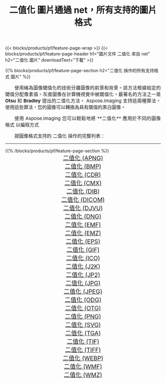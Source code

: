 ﻿---
title: 二值化 圖片通過 net，所有支持的圖片格式 
weight: 3920
url: /zh-hant/net/binarize 
lang: zh-hant
langdirlevel: 2
locales: zh-hans,ja,it,ru,de,es,fr,nl,id,lt,pl,pt,vi,tr,ko,zh-hant,ar,hi,th,sv,cs,uk,he
description: 使用 Aspose.Imaging 你可以輕鬆地通過 net 獲取 二值化 圖像
---

{{< blocks/products/pf/feature-page-wrap >}}
{{< blocks/products/pf/feature-page-header h1="圖片文件 二值化 來自 net" h2="二值化 圖片" downloadText="下載" >}}


{{% blocks/products/pf/feature-page-section  h2="二值化 操作的所有支持格式 圖片" %}}
<p align="justify" style="text-indent:2em;font-size:15px;">
使用稱為圖像閾值化的技術分離圖像的前景和背景。該方法根據給定的閾值分配像素值。灰度圖像在計算機視覺中被閾值化。最著名的方法之一是 <b>Otsu</b> 和 <b>Bradley</b> 提出的二值化方法。 Aspose.Imaging 支持這兩種算法。使用這些算法，您的圖像可以轉換為具有閾值的黑白圖像。
</p>
<p align="justify" style="text-indent:2em;font-size:15px;">
使用 Aspose.Imaging 您可以輕鬆地將 **二值化** 應用於不同的圖像格式 以編程方式
</p>
<p align="justify" style="text-indent:2em;font-size:15px;">
按圖像格式支持的 二值化 操作的完整列表：
</p>
<hr/>
{{% /blocks/products/pf/feature-page-section %}}
<div class="container-fluid productfamilypage bg-gray">
    <div class="convertypes bg-gray agp-content section">
        <div class="container">
		<div class="row other-converters" style="gap: 10px;font-size: 19px;text-align:center;">
		    <div class='col-md-2 other-converter remove-lp remove-rp'><a href="/imaging/zh-hant/net/binarize/apng" style="padding:15px;">二值化 (APNG)</a></div><div class='col-md-2 other-converter remove-lp remove-rp'><a href="/imaging/zh-hant/net/binarize/bmp" style="padding:15px;">二值化 (BMP)</a></div><div class='col-md-2 other-converter remove-lp remove-rp'><a href="/imaging/zh-hant/net/binarize/cdr" style="padding:15px;">二值化 (CDR)</a></div><div class='col-md-2 other-converter remove-lp remove-rp'><a href="/imaging/zh-hant/net/binarize/cmx" style="padding:15px;">二值化 (CMX)</a></div><div class='col-md-2 other-converter remove-lp remove-rp'><a href="/imaging/zh-hant/net/binarize/dib" style="padding:15px;">二值化 (DIB)</a></div><div class='col-md-2 other-converter remove-lp remove-rp'><a href="/imaging/zh-hant/net/binarize/dicom" style="padding:15px;">二值化 (DICOM)</a></div><div class='col-md-2 other-converter remove-lp remove-rp'><a href="/imaging/zh-hant/net/binarize/djvu" style="padding:15px;">二值化 (DJVU)</a></div><div class='col-md-2 other-converter remove-lp remove-rp'><a href="/imaging/zh-hant/net/binarize/dng" style="padding:15px;">二值化 (DNG)</a></div><div class='col-md-2 other-converter remove-lp remove-rp'><a href="/imaging/zh-hant/net/binarize/emf" style="padding:15px;">二值化 (EMF)</a></div><div class='col-md-2 other-converter remove-lp remove-rp'><a href="/imaging/zh-hant/net/binarize/emz" style="padding:15px;">二值化 (EMZ)</a></div><div class='col-md-2 other-converter remove-lp remove-rp'><a href="/imaging/zh-hant/net/binarize/eps" style="padding:15px;">二值化 (EPS)</a></div><div class='col-md-2 other-converter remove-lp remove-rp'><a href="/imaging/zh-hant/net/binarize/gif" style="padding:15px;">二值化 (GIF)</a></div><div class='col-md-2 other-converter remove-lp remove-rp'><a href="/imaging/zh-hant/net/binarize/ico" style="padding:15px;">二值化 (ICO)</a></div><div class='col-md-2 other-converter remove-lp remove-rp'><a href="/imaging/zh-hant/net/binarize/j2k" style="padding:15px;">二值化 (J2K)</a></div><div class='col-md-2 other-converter remove-lp remove-rp'><a href="/imaging/zh-hant/net/binarize/jp2" style="padding:15px;">二值化 (JP2)</a></div><div class='col-md-2 other-converter remove-lp remove-rp'><a href="/imaging/zh-hant/net/binarize/jpg" style="padding:15px;">二值化 (JPG)</a></div><div class='col-md-2 other-converter remove-lp remove-rp'><a href="/imaging/zh-hant/net/binarize/jpeg" style="padding:15px;">二值化 (JPEG)</a></div><div class='col-md-2 other-converter remove-lp remove-rp'><a href="/imaging/zh-hant/net/binarize/odg" style="padding:15px;">二值化 (ODG)</a></div><div class='col-md-2 other-converter remove-lp remove-rp'><a href="/imaging/zh-hant/net/binarize/otg" style="padding:15px;">二值化 (OTG)</a></div><div class='col-md-2 other-converter remove-lp remove-rp'><a href="/imaging/zh-hant/net/binarize/png" style="padding:15px;">二值化 (PNG)</a></div><div class='col-md-2 other-converter remove-lp remove-rp'><a href="/imaging/zh-hant/net/binarize/svg" style="padding:15px;">二值化 (SVG)</a></div><div class='col-md-2 other-converter remove-lp remove-rp'><a href="/imaging/zh-hant/net/binarize/tga" style="padding:15px;">二值化 (TGA)</a></div><div class='col-md-2 other-converter remove-lp remove-rp'><a href="/imaging/zh-hant/net/binarize/tif" style="padding:15px;">二值化 (TIF)</a></div><div class='col-md-2 other-converter remove-lp remove-rp'><a href="/imaging/zh-hant/net/binarize/tiff" style="padding:15px;">二值化 (TIFF)</a></div><div class='col-md-2 other-converter remove-lp remove-rp'><a href="/imaging/zh-hant/net/binarize/webp" style="padding:15px;">二值化 (WEBP)</a></div><div class='col-md-2 other-converter remove-lp remove-rp'><a href="/imaging/zh-hant/net/binarize/wmf" style="padding:15px;">二值化 (WMF)</a></div><div class='col-md-2 other-converter remove-lp remove-rp'><a href="/imaging/zh-hant/net/binarize/wmz" style="padding:15px;">二值化 (WMZ)</a></div>
                </div>
        </div>
    </div>
</div>
<br/>
